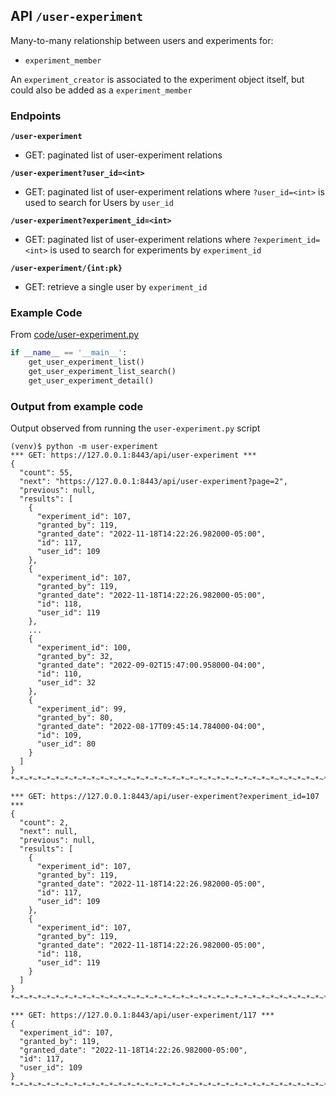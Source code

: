 ## API `/user-experiment`

Many-to-many relationship between users and experiments for:

- `experiment_member`

An `experiment_creator` is associated to the experiment object itself, but could also be added as a `experiment_member`

### Endpoints

**`/user-experiment`**

- GET: paginated list of user-experiment relations

**`/user-experiment?user_id=<int>`**

- GET: paginated list of user-experiment relations where `?user_id=<int>` is used to search for Users by `user_id`

**`/user-experiment?experiment_id=<int>`**

- GET: paginated list of user-experiment relations where `?experiment_id=<int>` is used to search for experiments by `experiment_id`

**`/user-experiment/{int:pk}`**

- GET: retrieve a single user by `experiment_id`

### Example Code

From [code/user-experiment.py](./code/user-experiment.py)

```python
if __name__ == '__main__':
    get_user_experiment_list()
    get_user_experiment_list_search()
    get_user_experiment_detail()
```

### Output from example code

Output observed from running the `user-experiment.py` script

```console
(venv)$ python -m user-experiment
*** GET: https://127.0.0.1:8443/api/user-experiment ***
{
  "count": 55,
  "next": "https://127.0.0.1:8443/api/user-experiment?page=2",
  "previous": null,
  "results": [
    {
      "experiment_id": 107,
      "granted_by": 119,
      "granted_date": "2022-11-18T14:22:26.982000-05:00",
      "id": 117,
      "user_id": 109
    },
    {
      "experiment_id": 107,
      "granted_by": 119,
      "granted_date": "2022-11-18T14:22:26.982000-05:00",
      "id": 118,
      "user_id": 119
    },
    ...
    {
      "experiment_id": 100,
      "granted_by": 32,
      "granted_date": "2022-09-02T15:47:00.958000-04:00",
      "id": 110,
      "user_id": 32
    },
    {
      "experiment_id": 99,
      "granted_by": 80,
      "granted_date": "2022-08-17T09:45:14.784000-04:00",
      "id": 109,
      "user_id": 80
    }
  ]
}
*~*~*~*~*~*~*~*~*~*~*~*~*~*~*~*~*~*~*~*~*~*~*~*~*~*~*~*~*~*~*~*~*~*~*~*~*~*~*~*~*~*~*~*~*~*~*~*~*~*~*

*** GET: https://127.0.0.1:8443/api/user-experiment?experiment_id=107 ***
{
  "count": 2,
  "next": null,
  "previous": null,
  "results": [
    {
      "experiment_id": 107,
      "granted_by": 119,
      "granted_date": "2022-11-18T14:22:26.982000-05:00",
      "id": 117,
      "user_id": 109
    },
    {
      "experiment_id": 107,
      "granted_by": 119,
      "granted_date": "2022-11-18T14:22:26.982000-05:00",
      "id": 118,
      "user_id": 119
    }
  ]
}
*~*~*~*~*~*~*~*~*~*~*~*~*~*~*~*~*~*~*~*~*~*~*~*~*~*~*~*~*~*~*~*~*~*~*~*~*~*~*~*~*~*~*~*~*~*~*~*~*~*~*

*** GET: https://127.0.0.1:8443/api/user-experiment/117 ***
{
  "experiment_id": 107,
  "granted_by": 119,
  "granted_date": "2022-11-18T14:22:26.982000-05:00",
  "id": 117,
  "user_id": 109
}
*~*~*~*~*~*~*~*~*~*~*~*~*~*~*~*~*~*~*~*~*~*~*~*~*~*~*~*~*~*~*~*~*~*~*~*~*~*~*~*~*~*~*~*~*~*~*~*~*~*~*
```

